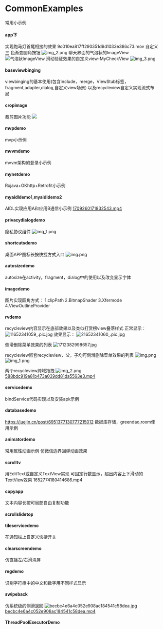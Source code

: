 # CommonExamples
常用小示例

#### app下
实现跑马灯首尾相接的效果
9c010ea817ff290351d9d1033e386c73.mov
自定义三
色渐变圆角按钮
![img_2.png](img_2.png)
聊天界面的气泡状的ImageView
![气泡状ImageView](app/img.png)
滑动验证效果的自定义view-MyCheckView
![img_3.png](img_3.png)


#### baseviewbinging
 viewbinging的基本使用(包含include，merge，ViewStub标签，fragment,adapter,dialog,自定义view场景)
 以及recycleview自定义实现流式布局

#### cropimage
裁剪图片功能
![](cropimage/21666579759_.pic.jpg)

#### mvpdemo
 mvp小示例

#### mvvmdemo
 mvvm架构的登录小示例

#### mynetdemo
Rxjava+OKhttp+Retrofit小示例

#### myaidldemo1,myaidldemo2
AIDL实现应用A和应用B通信小示例
[1709260171832543.mp4](..%2F..%2F..%2FLibrary%2FContainers%2Fcom.tencent.xinWeChat%2FData%2FLibrary%2FApplication%20Support%2Fcom.tencent.xinWeChat%2F2.0b4.0.9%2F9ec0c2d9d7a07a22546308517efad2d8%2FMessage%2FMessageTemp%2Fc52d8f9c56fa39a9cf8b20287b01b5ba%2FVideo%2F1709260171832543.mp4)

#### privacydialogdemo
 隐私协议组件
 ![img_1.png](img_1.png)

#### shortcutsdemo
 桌面APP图标长按快捷方式入口
 ![img.png](img.png)

#### autosizedemo
 autosize在activity，fragment，dialog中的使用以及改变显示字体

#### imagedemo
 图片实现圆角方式：
 1.clipPath
 2.BitmapShader
 3.Xfermode
 4.ViewOutlineProvider

#### rvdemo
recycleview内容显示在底部效果以及类似打赏榜view叠落样式
正常显示：
![11652341059_.pic.jpg](rvdemo%2F11652341059_.pic.jpg)
效果显示：
![21652341060_.pic.jpg](rvdemo%2F21652341060_.pic.jpg)

侧滑删除菜单效果的列表
![1712382998657.jpg](rvdemo%2F1712382998657.jpg)

recycleview嵌套recycleview，父，子均可侧滑删除菜单效果的列表
![img.png](rvdemo%2Fimg.png)
![img_1.png](rvdemo%2Fimg_1.png)

两个recycleview跨域拖拽
![img_2.png](rvdemo%2Fimg_2.png)
[588bdc919a81b473a039dd81da5563e3.mp4](rvdemo%2F588bdc919a81b473a039dd81da5563e3.mp4)

#### servicedemo
bindService代码实现以及安装apk示例

#### databasedemo
https://juejin.cn/post/6951377130777215012
数据库存储，greendao,room使用示例

#### animatordemo
 常用属性动画示例
 仿微信边界回弹动画效果

#### scrolltv
用EditText或自定义TextView实现 可固定行数显示，超出内容上下滑动的TextView效果
1652774180414686.mp4

#### copyapp
文本内容长按可局部自由复制功能

#### scrollslidetop

#### tileservicedemo
在通知栏上自定义快捷开关

#### clearscreendemo
仿直播左/右滑清屏

#### regdemo
识别字符串中的中文和数字用不同样式显示

#### swipeback
仿系统级的侧滑返回
![becbc4e6a4c052e908ac184541c58dea.jpg](swipeback%2Fbecbc4e6a4c052e908ac184541c58dea.jpg)
[becbc4e6a4c052e908ac184541c58dea.mp4](swipeback%2Fbecbc4e6a4c052e908ac184541c58dea.mp4)

#### ThreadPoolExecutorDemo
